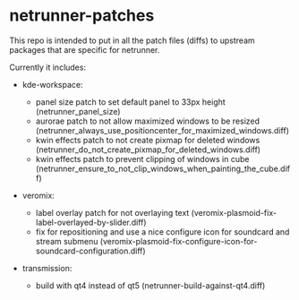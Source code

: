 netrunner-patches
=================

This repo is intended to put in all the patch files (diffs) to upstream packages that are specific for netrunner.

Currently it includes: 
 * kde-workspace:
   - panel size patch to set default panel to 33px height (netrunner_panel_size)
   - aurorae patch to not allow maximized windows to be resized (netrunner_always_use_positioncenter_for_maximized_windows.diff)
   - kwin effects patch to not create pixmap for deleted windows (netrunner_do_not_create_pixmap_for_deleted_windows.diff)
   - kwin effects patch to prevent clipping of windows in cube (netrunner_ensure_to_not_clip_windows_when_painting_the_cube.diff)
   
 * veromix:
   - label overlay patch for not overlaying text (veromix-plasmoid-fix-label-overlayed-by-slider.diff)
   - fix for repositioning and use a nice configure icon for soundcard and stream submenu (veromix-plasmoid-fix-configure-icon-for-soundcard-configuration.diff)
   
 * transmission:
   - build with qt4 instead of qt5 (netrunner-build-against-qt4.diff)
